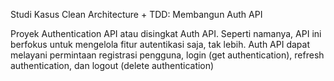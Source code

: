 Studi Kasus Clean Architecture + TDD: Membangun Auth API

Proyek Authentication API atau disingkat Auth API. Seperti namanya, API ini berfokus untuk mengelola fitur autentikasi saja, tak lebih. Auth API dapat melayani permintaan registrasi pengguna, login (get authentication), refresh authentication, dan logout (delete authentication)